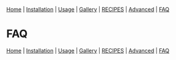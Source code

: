 [Home](../README.md) | [Installation](./INSTALL.md) | [Usage](./USAGE.md) | [Gallery](./GALLERY.md) | [RECIPES](./RECIPES.md) | [Advanced](./ADVANCED.md) | [FAQ](./FAQ.md)
# FAQ
[Home](../README.md) | [Installation](./INSTALL.md) | [Usage](./USAGE.md) | [Gallery](./GALLERY.md) | [RECIPES](./RECIPES.md) | [Advanced](./ADVANCED.md) | [FAQ](./FAQ.md)